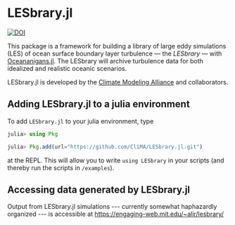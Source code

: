 # LESbrary.jl

[![DOI](https://zenodo.org/badge/DOI/10.5281/zenodo.7997001.svg)](https://doi.org/10.5281/zenodo.7997001)

This package is a framework for building a library of large eddy simulations (LES) of ocean surface boundary layer turbulence — the _LESbrary_ — with [Oceananigans.jl](https://github.com/climate-machine/Oceananigans.jl). The LESbrary will archive turbulence data for both idealized and realistic oceanic scenarios.

LESbrary.jl is developed by the [Climate Modeling Alliance](https://clima.caltech.edu) and collaborators.

## Adding LESbrary.jl to a julia environment

To add `LESbrary.jl` to your julia environment, type

```julia
julia> using Pkg

julia> Pkg.add(url="https://github.com/CliMA/LESbrary.jl.git")
```

at the REPL. This will allow you to write `using LESbrary` in your scripts (and thereby run the scripts in `/examples`).

## Accessing data generated by LESbrary.jl

Output from LESbrary.jl simulations --- currently somewhat haphazardly organized --- is accessible at https://engaging-web.mit.edu/~alir/lesbrary/
